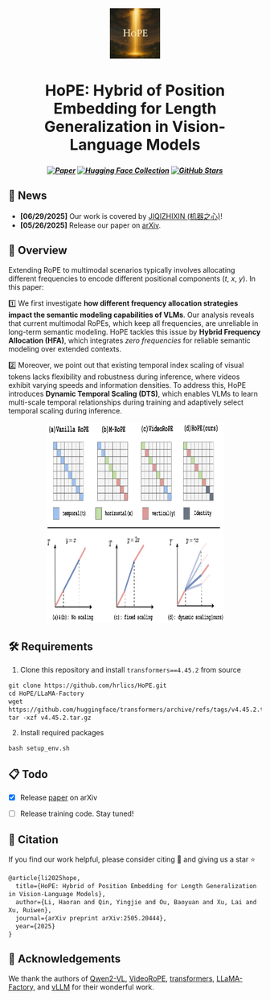 <div align="center">
  <img src="assets/HoPE.png" alt="HoPE" width="100"/>
</div>

<h2 align="center" style="font-size: 30px;">HoPE: Hybrid of Position Embedding for Length Generalization in Vision-Language Models</h2>

<h5 align="center">
  
[![Paper](https://img.shields.io/badge/paper-A42C25?style=for-the-badge&logo=arxiv&logoColor=white)](https://arxiv.org/abs/2505.20444) 
[![Hugging Face Collection](https://img.shields.io/badge/HuggingFace-fcd022?style=for-the-badge&logo=huggingface&logoColor=000)](https://huggingface.co/papers/2505.20444)
[![GitHub Stars](https://img.shields.io/github/stars/hrlics/HoPE?style=for-the-badge&logo=github&logoColor=white&label=Stars&color=000000)](https://github.com/hrlics/HoPE)

</h5>


## 🚀 News
- **\[06/29/2025\]** Our work is covered by [JIQIZHIXIN (机器之心)](https://mp.weixin.qq.com/s/KQHGw8_v0rEY8pS7jufRbQ)!
- **\[05/26/2025\]** Release our paper on [arXiv](https://arxiv.org/abs/2505.20444).


## 🔭 Overview

Extending RoPE to multimodal scenarios typically involves allocating different frequencies to encode different positional components (*t*, *x*, *y*). In this paper:

1️⃣ We first investigate **how different frequency allocation strategies impact the semantic modeling capabilities of VLMs**. Our analysis reveals that current multimodal RoPEs, which keep all frequencies, are unreliable in long-term semantic modeling. HoPE tackles this issue by **Hybrid Frequency Allocation (HFA)**, which integrates *zero frequencies* for reliable semantic modeling over extended contexts. 

2️⃣ Moreover, we point out that existing temporal index scaling of visual tokens lacks flexibility and robustness during inference, where videos exhibit varying speeds and information densities. To address this, HoPE introduces **Dynamic Temporal Scaling (DTS)**, which enables VLMs to learn multi-scale temporal relationships during training and adaptively select temporal scaling during inference.

<div align="center">
  <img src="assets/Figure1.png" alt="Figure1" width=70% height=400px/>
</div>


## 🛠️ Requirements
1. Clone this repository and install `transformers==4.45.2` from source
```
git clone https://github.com/hrlics/HoPE.git
cd HoPE/LLaMA-Factory
wget https://github.com/huggingface/transformers/archive/refs/tags/v4.45.2.tar.gz
tar -xzf v4.45.2.tar.gz
```

2. Install required packages
```
bash setup_env.sh
```


## :clipboard: Todo
- [x] Release [paper](https://arxiv.org/abs/2505.20444) on arXiv
- [ ] Release training code. Stay tuned! 


## 📖 Citation
If you find our work helpful, please consider citing 📝 and giving us a star ⭐
```
@article{li2025hope,
  title={HoPE: Hybrid of Position Embedding for Length Generalization in Vision-Language Models},
  author={Li, Haoran and Qin, Yingjie and Ou, Baoyuan and Xu, Lai and Xu, Ruiwen},
  journal={arXiv preprint arXiv:2505.20444},
  year={2025}
}
```

## 🙏 Acknowledgements
We thank the authors of [Qwen2-VL](https://github.com/QwenLM/Qwen2.5-VL), [VideoRoPE](https://github.com/Wiselnn570/VideoRoPE), [transformers](https://github.com/huggingface/transformers), [LLaMA-Factory](https://github.com/hiyouga/LLaMA-Factory), and [vLLM](https://github.com/vllm-project/vllm) for their wonderful work.
